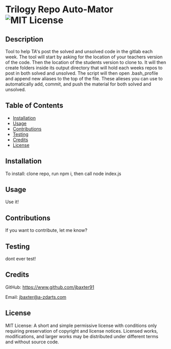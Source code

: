 # Trilogy Repo Auto-Mator ![MIT License](https://img.shields.io/badge/License-MIT-Green)

## Description

Tool to help TA's post the solved and unsolved code in the gitlab each week.  The tool will start by asking for the location of your teachers version of the code.  Then the location of the students version to clone to.  It will then create folders inside its output directory that will hold each weeks repos to post in both solved and unsolved.  The script will then open .bash_profile and append new aliases to the top of the file.  These alieses you can use to automatically add, commit, and push the material for both solved and unsolved.

## Table of Contents

* [Installation](#installation)
* [Usage](#usage)
* [Contributions](#contributions)
* [Testing](#testing)
* [Credits](#credits)
* [License](#license)

## Installation
To install: clone repo, run npm i, then call node index.js

## Usage
Use it!

## Contributions
If you want to contribute, let me know?

## Testing
dont ever test!

## Credits
GitHub: https://www.github.com/jbaxter91

Email: jbaxter@a-zdarts.com
## License
MIT License: A short and simple permissive license with conditions only requiring preservation of copyright and license notices. Licensed works, modifications, and larger works may be distributed under different terms and without source code.